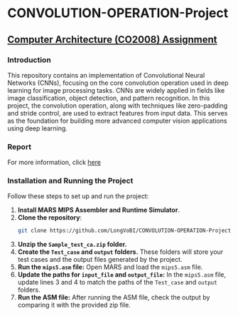 # CONVOLUTION-OPERATION-Project

## [Computer Architecture (CO2008) Assignment]()

### Introduction
This repository contains an implementation of Convolutional Neural Networks (CNNs), focusing on the core convolution operation used in deep learning for image processing tasks. CNNs are widely applied in fields like image classification, object detection, and pattern recognition. In this project, the convolution operation, along with techniques like zero-padding and stride control, are used to extract features from input data. This serves as the foundation for building more advanced computer vision applications using deep learning.

### Report
For more information, click [here](https://github.com/LongVoBI/CONVOLUTION-OPERATION-Project/blob/3e16f42db17b2dfd28f5c4cde8cda7539ffe2b3b/CA_ASS_RP.pdf)

### Installation and Running the Project
Follow these steps to set up and run the project:

1. **Install MARS MIPS Assembler and Runtime Simulator**.
2. **Clone the repository**:
   ```bash
   git clone https://github.com/LongVoBI/CONVOLUTION-OPERATION-Project.git
   ```
3. **Unzip the `Sample_test_ca.zip` folder.**
4. **Create the `Test_case` and `output` folders.** These folders will store your test cases and the output files generated by the project.
5. **Run the `mips5.asm` file:**
   Open MARS and load the `mips5.asm` file.
6. **Update the paths for `input_file` and `output_file`:**
   In the `mips5.asm` file, update lines 3 and 4 to match the paths of the `Test_case` and `output` folders.
7. **Run the ASM file:**
   After running the ASM file, check the output by comparing it with the provided zip file.
